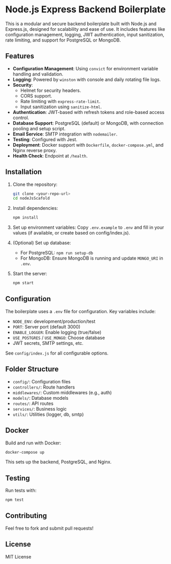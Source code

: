 # Node.js Express Backend Boilerplate

This is a modular and secure backend boilerplate built with Node.js and Express.js, designed for scalability and ease of use. It includes features like configuration management, logging, JWT authentication, input sanitization, rate limiting, and support for PostgreSQL or MongoDB.

## Features

- **Configuration Management**: Using `convict` for environment variable handling and validation.
- **Logging**: Powered by `winston` with console and daily rotating file logs.
- **Security**:
  - Helmet for security headers.
  - CORS support.
  - Rate limiting with `express-rate-limit`.
  - Input sanitization using `sanitize-html`.
- **Authentication**: JWT-based with refresh tokens and role-based access control.
- **Database Support**: PostgreSQL (default) or MongoDB, with connection pooling and setup script.
- **Email Service**: SMTP integration with `nodemailer`.
- **Testing**: Configured with Jest.
- **Deployment**: Docker support with `Dockerfile`, `docker-compose.yml`, and Nginx reverse proxy.
- **Health Check**: Endpoint at `/health`.

## Installation

1. Clone the repository:
   ```bash
   git clone <your-repo-url>
   cd nodeJsScafold

   ```

2. Install dependencies:
   ```bash
   npm install
   ```

3. Set up environment variables: Copy `.env.example` to `.env` and fill in your values (if available, or create based on config/index.js).

4. (Optional) Set up database:
   - For PostgreSQL: `npm run setup-db`
   - For MongoDB: Ensure MongoDB is running and update `MONGO_URI` in `.env`.

5. Start the server:
   ```bash
   npm start
   ```

## Configuration

The boilerplate uses a `.env` file for configuration. Key variables include:

- `NODE_ENV`: development/production/test
- `PORT`: Server port (default 3000)
- `ENABLE_LOGGER`: Enable logging (true/false)
- `USE_POSTGRES` / `USE_MONGO`: Choose database
- JWT secrets, SMTP settings, etc.

See `config/index.js` for all configurable options.

## Folder Structure

- `config/`: Configuration files
- `controllers/`: Route handlers
- `middlewares/`: Custom middlewares (e.g., auth)
- `models/`: Database models
- `routes/`: API routes
- `services/`: Business logic
- `utils/`: Utilities (logger, db, smtp)

## Docker

Build and run with Docker:
```bash
docker-compose up
```

This sets up the backend, PostgreSQL, and Nginx.

## Testing

Run tests with:
```bash
npm test
```

## Contributing

Feel free to fork and submit pull requests!

## License

MIT License
